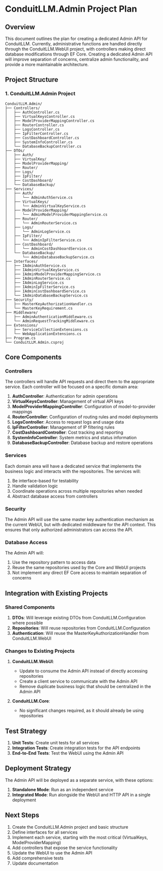 # ConduitLLM.Admin Project Plan

## Overview

This document outlines the plan for creating a dedicated Admin API for ConduitLLM. Currently, administrative functions are handled directly through the ConduitLLM.WebUI project, with controllers making direct database modifications through EF Core. Creating a dedicated Admin API will improve separation of concerns, centralize admin functionality, and provide a more maintainable architecture.

## Project Structure

### 1. ConduitLLM.Admin Project

```
ConduitLLM.Admin/
├── Controllers/
│   ├── AuthController.cs
│   ├── VirtualKeysController.cs
│   ├── ModelProviderMappingController.cs
│   ├── RouterController.cs
│   ├── LogsController.cs
│   ├── IpFilterController.cs
│   ├── CostDashboardController.cs
│   ├── SystemInfoController.cs
│   └── DatabaseBackupController.cs
├── DTOs/
│   ├── Auth/
│   ├── VirtualKey/
│   ├── ModelProviderMapping/
│   ├── Router/
│   ├── Logs/
│   ├── IpFilter/
│   ├── CostDashboard/
│   └── DatabaseBackup/
├── Services/
│   ├── Auth/
│   │   └── AdminAuthService.cs
│   ├── VirtualKeys/
│   │   └── AdminVirtualKeyService.cs
│   ├── ModelProviderMapping/
│   │   └── AdminModelProviderMappingService.cs
│   ├── Router/
│   │   └── AdminRouterService.cs
│   ├── Logs/
│   │   └── AdminLogService.cs
│   ├── IpFilter/
│   │   └── AdminIpFilterService.cs
│   ├── CostDashboard/
│   │   └── AdminCostDashboardService.cs
│   └── DatabaseBackup/
│       └── AdminDatabaseBackupService.cs
├── Interfaces/
│   ├── IAdminAuthService.cs
│   ├── IAdminVirtualKeyService.cs
│   ├── IAdminModelProviderMappingService.cs
│   ├── IAdminRouterService.cs
│   ├── IAdminLogService.cs
│   ├── IAdminIpFilterService.cs
│   ├── IAdminCostDashboardService.cs
│   └── IAdminDatabaseBackupService.cs
├── Security/
│   ├── MasterKeyAuthorizationHandler.cs
│   └── MasterKeyRequirement.cs
├── Middleware/
│   ├── AdminAuthenticationMiddleware.cs
│   └── AdminRequestTrackingMiddleware.cs
├── Extensions/
│   ├── ServiceCollectionExtensions.cs
│   └── WebApplicationExtensions.cs
├── Program.cs
└── ConduitLLM.Admin.csproj
```

## Core Components

### Controllers

The controllers will handle API requests and direct them to the appropriate service. Each controller will be focused on a specific domain area:

1. **AuthController**: Authentication for admin operations
2. **VirtualKeysController**: Management of virtual API keys
3. **ModelProviderMappingController**: Configuration of model-to-provider mappings
4. **RouterController**: Configuration of routing rules and model deployments
5. **LogsController**: Access to request logs and usage data
6. **IpFilterController**: Management of IP filtering rules
7. **CostDashboardController**: Cost tracking and reporting
8. **SystemInfoController**: System metrics and status information
9. **DatabaseBackupController**: Database backup and restore operations

### Services

Each domain area will have a dedicated service that implements the business logic and interacts with the repositories. The services will:

1. Be interface-based for testability
2. Handle validation logic
3. Coordinate operations across multiple repositories when needed
4. Abstract database access from controllers

### Security

The Admin API will use the same master key authentication mechanism as the current WebUI, but with dedicated middleware for the API context. This ensures that only authorized administrators can access the API.

### Database Access

The Admin API will:

1. Use the repository pattern to access data
2. Reuse the same repositories used by the Core and WebUI projects
3. Not implement any direct EF Core access to maintain separation of concerns

## Integration with Existing Projects

### Shared Components

1. **DTOs**: Will leverage existing DTOs from ConduitLLM.Configuration where possible
2. **Repositories**: Will reuse repositories from ConduitLLM.Configuration
3. **Authentication**: Will reuse the MasterKeyAuthorizationHandler from ConduitLLM.WebUI

### Changes to Existing Projects

1. **ConduitLLM.WebUI**:
   - Update to consume the Admin API instead of directly accessing repositories
   - Create a client service to communicate with the Admin API
   - Remove duplicate business logic that should be centralized in the Admin API

2. **ConduitLLM.Core**:
   - No significant changes required, as it should already be using repositories

## Test Strategy

1. **Unit Tests**: Create unit tests for all services
2. **Integration Tests**: Create integration tests for the API endpoints
3. **End-to-End Tests**: Test the WebUI using the Admin API

## Deployment Strategy

The Admin API will be deployed as a separate service, with these options:

1. **Standalone Mode**: Run as an independent service
2. **Integrated Mode**: Run alongside the WebUI and HTTP API in a single deployment

## Next Steps

1. Create the ConduitLLM.Admin project and basic structure
2. Define interfaces for all services
3. Implement each service, starting with the most critical (VirtualKeys, ModelProviderMapping)
4. Add controllers that expose the service functionality
5. Update the WebUI to use the Admin API
6. Add comprehensive tests
7. Update documentation